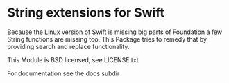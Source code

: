 # String extensions for Swift

Because the Linux version of Swift is missing big parts of Foundation a few String functions are missing too.
This Package tries to remedy that by providing search and replace functionality.

This Module is BSD licensed, see LICENSE.txt

For documentation see the docs subdir
